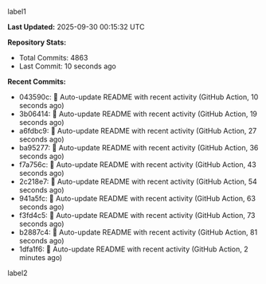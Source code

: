 
label1 
<!-- ACTIVITY_START -->
**Last Updated:** 2025-09-30 00:15:32 UTC

**Repository Stats:**
- Total Commits: 4863
- Last Commit: 10 seconds ago

**Recent Commits:**
- 043590c: 🤖 Auto-update README with recent activity (GitHub Action, 10 seconds ago)
- 3b06414: 🤖 Auto-update README with recent activity (GitHub Action, 19 seconds ago)
- a6fdbc9: 🤖 Auto-update README with recent activity (GitHub Action, 27 seconds ago)
- ba95277: 🤖 Auto-update README with recent activity (GitHub Action, 36 seconds ago)
- f7a756c: 🤖 Auto-update README with recent activity (GitHub Action, 43 seconds ago)
- 2c218e7: 🤖 Auto-update README with recent activity (GitHub Action, 54 seconds ago)
- 941a5fc: 🤖 Auto-update README with recent activity (GitHub Action, 63 seconds ago)
- f3fd4c5: 🤖 Auto-update README with recent activity (GitHub Action, 73 seconds ago)
- b2887c4: 🤖 Auto-update README with recent activity (GitHub Action, 81 seconds ago)
- 1dfa1f6: 🤖 Auto-update README with recent activity (GitHub Action, 2 minutes ago)
<!-- ACTIVITY_END -->

label2
